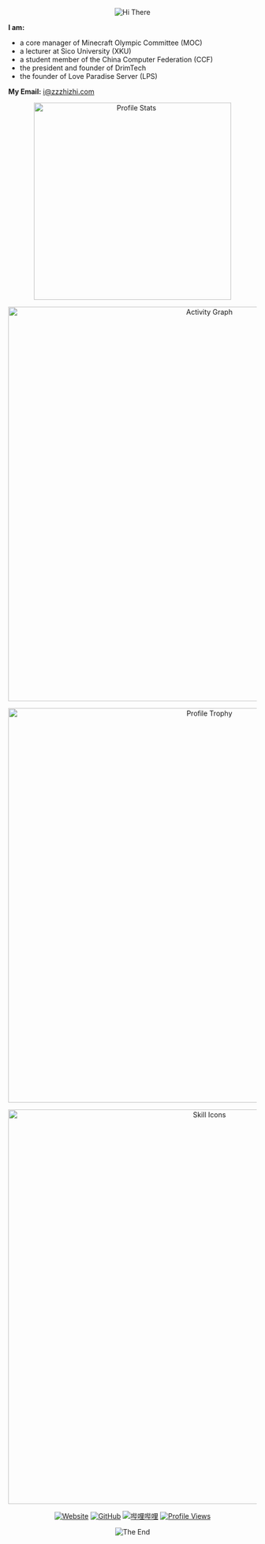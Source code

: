 <!--
MIT License

Copyright (c) 2024 zzzhizhi

Permission is hereby granted, free of charge, to any person obtaining a copy
of this software and associated documentation files (the "Software"), to deal
in the Software without restriction, including without limitation the rights
to use, copy, modify, merge, publish, distribute, sublicense, and/or sell
copies of the Software, and to permit persons to whom the Software is
furnished to do so, subject to the following conditions:

The above copyright notice and this permission notice shall be included in all
copies or substantial portions of the Software.

THE SOFTWARE IS PROVIDED "AS IS", WITHOUT WARRANTY OF ANY KIND, EXPRESS OR
IMPLIED, INCLUDING BUT NOT LIMITED TO THE WARRANTIES OF MERCHANTABILITY,
FITNESS FOR A PARTICULAR PURPOSE AND NONINFRINGEMENT. IN NO EVENT SHALL THE
AUTHORS OR COPYRIGHT HOLDERS BE LIABLE FOR ANY CLAIM, DAMAGES OR OTHER
LIABILITY, WHETHER IN AN ACTION OF CONTRACT, TORT OR OTHERWISE, ARISING FROM,
OUT OF OR IN CONNECTION WITH THE SOFTWARE OR THE USE OR OTHER DEALINGS IN THE
SOFTWARE.

ATTENTION:

Source repository: <https://github.com/zzzhizhia/zzzhizhia>
-->

<p align="center">
    <!-- https://github.com/kyechan99/capsule-render -->
    <img src="https://capsule-render.vercel.app/api?type=waving&color=timeGradient&height=300&&section=header&text=HI%20THERE&fontSize=90&fontAlign=50&fontAlignY=30&desc=I%20am%20zzzhizhi&descAlign=50&descSize=30&descAlignY=60&animation=twinkling" alt="Hi There" title="Hi There"/>
</p>

**I am:**

- a core manager of Minecraft Olympic Committee (MOC)
- a lecturer at Sico University (XKU)
- a student member of the China Computer Federation (CCF)
- the president and founder of DrimTech
- the founder of Love Paradise Server (LPS)

**My Email:** [i@zzzhizhi.com](mailto:i@zzzhizhi.com)

<p align="center">
    <!-- https://github.com/anuraghazra/github-readme-stats -->
    <!-- rules: https://github.com/anuraghazra/github-readme-stats/blob/master/src/calculateRank.js -->
    <img width="400" src="https://github-readme-stats.vercel.app/api?username=zzzhizhia&theme=transparent&show_icons=true&hide_border=true&show=reviews,discussions_started&hide_title=true&hide=contribs&number_format=long&count_private=true" alt="Profile Stats" title="Profile Stats" />
</p>
<p align="center">
    <!-- https://github.com/Ashutosh00710/github-readme-activity-graph -->
    <img width="800" src="https://github-readme-activity-graph.vercel.app/graph?username=zzzhizhia&theme=github-compact&hide_border=true&area=true&custom_title=Activity%20Graph" alt="Activity Graph" title="Activity Graph" />
</p>
<p align="center">
    <!-- https://github.com/ryo-ma/github-profile-trophy -->
    <!-- rules: https://github.com/ryo-ma/github-profile-trophy/blob/master/src/trophy.ts -->
    <img width="800" src="https://github-profile-trophy.vercel.app/?username=zzzhizhia&no-bg=true&no-frame=true&theme=algolia&title=-MultiLanguage" alt="Profile Trophy" title="Profile Trophy" />
</p>
<p align="center">
    <!-- https://github.com/LelouchFR/skill-icons -->
    <img width="800" src="https://go-skill-icons.vercel.app/api/icons?i=py,c,cpp,cs,java,html,css,js,ts,md,latex,regex,mermaid,matlab&titles=true" alt="Skill Icons" title="Skill Icons">
</p>
<p align="center">
    <!-- https://github.com/badges/shields --> 
    <a href="https://zzzhizhi.com"><img src="https://img.shields.io/badge/Website-zzzhizhi-99cccc" alt="Website" title="Website" /></a>
    <a href="https://github.com/zzzhizhia"><img src="https://img.shields.io/badge/GitHub-zzzhizhia-blue?logo=github" alt="GitHub" title="GitHub" /></a>
    <a href="https://space.bilibili.com/437297385"><img src="https://img.shields.io/badge/哔哩哔哩-致之zzzhizhi-pink?logo=bilibili" alt="哔哩哔哩" title="哔哩哔哩" /></a>
    <!-- https://github.com/antonkomarev/github-profile-views-counter -->
    <a href="https://github.com/zzzhizhia"><img src="https://komarev.com/ghpvc/?username=zzzhizhia&label=Profile+Views" alt="Profile Views" title="Profile Views" /></a>
</p>
<p align="center">
    <!-- https://github.com/kyechan99/capsule-render -->
    <img src="https://capsule-render.vercel.app/api?type=waving&color=timeGradient&height=300&&section=footer&text=THE%20END&fontSize=90&fontAlign=50&fontAlignY=70&desc=Coding%20is%20love%2C%20coding%20to%20the%20world%20is%20full%20of%20love%21&descAlign=50&descSize=30&descAlignY=40&animation=twinkling" alt="The End" title="The End"/>
</p>
